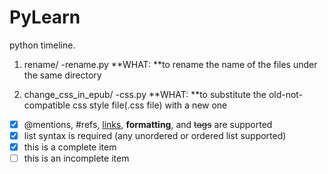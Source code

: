 PyLearn
=======

python timeline.

1. rename/
-rename.py
**WHAT: **to rename the name of the files under the same directory


2. change_css_in_epub/
-css.py
**WHAT: **to substitute the old-not-compatible css style file(.css file) with a new one


- [x] @mentions, #refs, [links](), **formatting**, and <del>tags</del> are supported
- [x] list syntax is required (any unordered or ordered list supported)
- [x] this is a complete item
- [ ] this is an incomplete item
